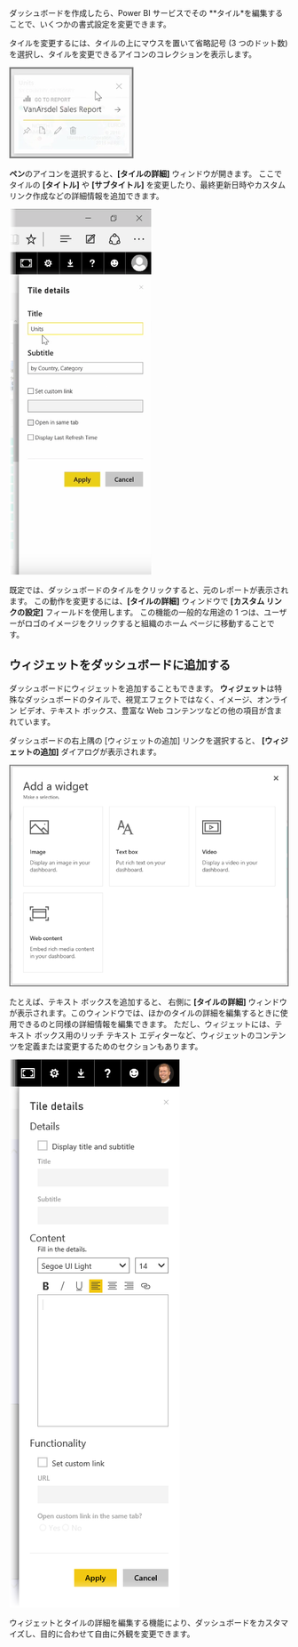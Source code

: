 ダッシュボードを作成したら、Power BI サービスでその **タイル*を編集することで、いくつかの書式設定を変更できます。

タイルを変更するには、タイルの上にマウスを置いて省略記号 (3 つのドット数) を選択し、タイルを変更できるアイコンのコレクションを表示します。

![](media/4-4d-change-tile-details/4-4d_1.png)

**ペン**のアイコンを選択すると、**[タイルの詳細]** ウィンドウが開きます。 ここでタイルの **[タイトル]** や **[サブタイトル]** を変更したり、最終更新日時やカスタム リンク作成などの詳細情報を追加できます。

![](media/4-4d-change-tile-details/4-4d_2.png)

既定では、ダッシュボードのタイルをクリックすると、元のレポートが表示されます。 この動作を変更するには、**[タイルの詳細]** ウィンドウで **[カスタム リンクの設定]** フィールドを使用します。 この機能の一般的な用途の 1 つは、ユーザーがロゴのイメージをクリックすると組織のホーム ページに移動することです。

## <a name="add-widgets-to-your-dashboard"></a>ウィジェットをダッシュボードに追加する
ダッシュボードにウィジェットを追加することもできます。 **ウィジェット**は特殊なダッシュボードのタイルで、視覚エフェクトではなく、イメージ、オンライン ビデオ、テキスト ボックス、豊富な Web コンテンツなどの他の項目が含まれています。

ダッシュボードの右上隅の [ウィジェットの追加] リンクを選択すると、 **[ウィジェットの追加]** ダイアログが表示されます。

![](media/4-4d-change-tile-details/4-4d_3.png)

たとえば、テキスト ボックスを追加すると、 右側に **[タイルの詳細]** ウィンドウが表示されます。このウィンドウでは、ほかのタイルの詳細を編集するときに使用できるのと同様の詳細情報を編集できます。 ただし、ウィジェットには、テキスト ボックス用のリッチ テキスト エディターなど、ウィジェットのコンテンツを定義または変更するためのセクションもあります。

![](media/4-4d-change-tile-details/4-4d_4.png)

ウィジェットとタイルの詳細を編集する機能により、ダッシュボードをカスタマイズし、目的に合わせて自由に外観を変更できます。

